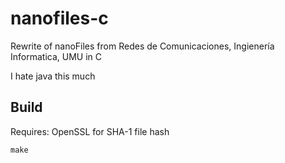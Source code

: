 # nanofiles-c

Rewrite of nanoFiles from Redes de Comunicaciones, Ingienería Informatica, UMU in C

I hate java this much

## Build

Requires: OpenSSL for SHA-1 file hash

```
make
```

